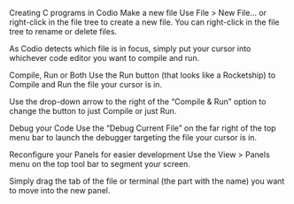 Creating C programs in Codio
Make a new file
Use File > New File… or right-click in the file tree to create a new file. You can right-click in the file tree to rename or delete files.

As Codio detects which file is in focus, simply put your cursor into whichever code editor you want to compile and run.

Compile, Run or Both
Use the Run button (that looks like a Rocketship) to Compile and Run the file your cursor is in.



Use the drop-down arrow to the right of the “Compile & Run” option to change the button to just Compile or just Run.

Debug your Code
Use the “Debug Current File” on the far right of the top menu bar to launch the debugger targeting the file your cursor is in.

Reconfigure your Panels for easier development
Use the View > Panels menu on the top tool bar to segment your screen.

Simply drag the tab of the file or terminal (the part with the name) you want to move into the new panel.
